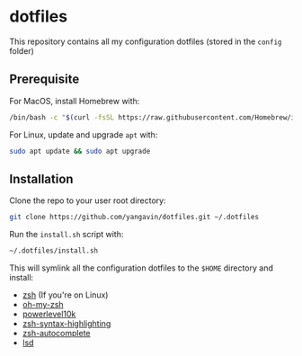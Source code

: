 # dotfiles

This repository contains all my configuration dotfiles (stored in the `config` folder)

## Prerequisite

For MacOS, install Homebrew with:

```bash
/bin/bash -c "$(curl -fsSL https://raw.githubusercontent.com/Homebrew/install/HEAD/install.sh)"
```

For Linux, update and upgrade `apt` with:

```bash
sudo apt update && sudo apt upgrade
```

## Installation

Clone the repo to your user root directory:

```bash
git clone https://github.com/yangavin/dotfiles.git ~/.dotfiles
```

Run the `install.sh` script with:

```bash
~/.dotfiles/install.sh
```

This will symlink all the configuration dotfiles to the `$HOME` directory and install:

- [zsh](https://en.wikipedia.org/wiki/Z_shell) (If you're on Linux)
- [oh-my-zsh](https://ohmyz.sh/)
- [powerlevel10k](https://github.com/romkatv/powerlevel10k)
- [zsh-syntax-highlighting](https://github.com/zsh-users/zsh-syntax-highlighting)
- [zsh-autocomplete](https://github.com/marlonrichert/zsh-autocomplete)
- [lsd](https://github.com/lsd-rs/lsd)

